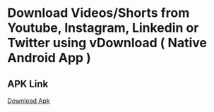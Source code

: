 # Download Videos/Shorts from Youtube, Instagram, Linkedin or Twitter using vDownload ( Native Android App )

## APK Link
[Download Apk](https://shorturl.at/DTdMh)
